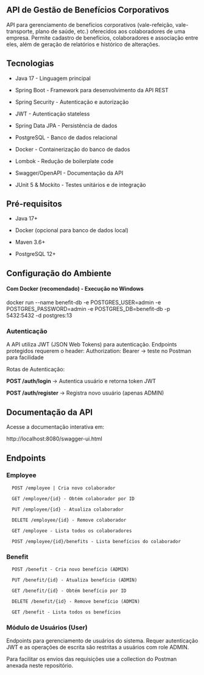 
## API de Gestão de Benefícios Corporativos
API para gerenciamento de benefícios corporativos (vale-refeição, vale-transporte, plano de saúde, etc.) oferecidos aos colaboradores de uma empresa. Permite cadastro de benefícios, colaboradores e associação entre eles, além de geração de relatórios e histórico de alterações.
## Tecnologias

- Java 17 - Linguagem principal

- Spring Boot - Framework para desenvolvimento da API REST

- Spring Security - Autenticação e autorização

- JWT - Autenticação stateless

- Spring Data JPA - Persistência de dados

- PostgreSQL - Banco de dados relacional

- Docker - Containerização do banco de dados

- Lombok - Redução de boilerplate code

- Swagger/OpenAPI - Documentação da API

- JUnit 5 & Mockito - Testes unitários e de integração


## Pré-requisitos
- Java 17+

- Docker (opcional para banco de dados local)

- Maven 3.6+

- PostgreSQL 12+
## Configuração do Ambiente
#### Com Docker (recomendado) - Execução no Windows
docker run --name benefit-db -e POSTGRES_USER=admin -e POSTGRES_PASSWORD=admin -e POSTGRES_DB=benefit-db -p 5432:5432 -d postgres:13

### Autenticação
A API utiliza JWT (JSON Web Tokens) para autenticação. Endpoints protegidos requerem o header: Authorization: Bearer <token>  -> teste no Postman para facilidade

Rotas de Autenticação: 

**POST /auth/login** -> Autentica usuário e retorna token JWT

**POST /auth/register** -> Registra novo usuário (apenas ADMIN)
## Documentação da API
Acesse a documentação interativa em:

http://localhost:8080/swagger-ui.html


## Endpoints

### Employee

```http
  POST /employee | Cria novo colaborador
```
```http
  GET /employee/{id} - Obtém colaborador por ID
```
```http
  PUT /employee/{id} - Atualiza colaborador
```
```http
  DELETE /employee/{id} - Remove colaborador
```
```http
  GET /employee - Lista todos os colaboradores
```
```http
  POST /employee/{id}/benefits - Lista benefícios do colaborador
```
### Benefit 
```http
  POST /benefit - Cria novo benefício (ADMIN)
```
```http
  PUT /benefit/{id} - Atualiza benefício (ADMIN)
```
```http
  GET /benefit/{id} - Obtém benefício por ID
```
```http
  DELETE /benefit/{id} - Remove benefício (ADMIN)
```
```http
  GET /benefit - Lista todos os benefícios
```
### Módulo de Usuários (User)
Endpoints para gerenciamento de usuários do sistema. Requer autenticação JWT e as operações de escrita são restritas a usuários com role ADMIN.

Para facilitar os envios das requisições use a collection do Postman anexada neste repositório.

